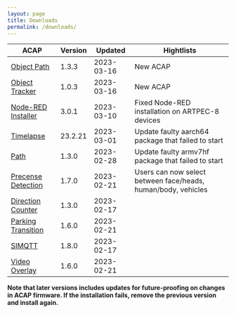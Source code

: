 ```yaml
---
layout: page
title: Downloads
permalink: /downloads/
---
```


|ACAP | Version| Updated | Hightlists|
|------------------------ |---------- |------------ |-------------------------- |
|[Object Path](https://acap.juhlin.me/package/ObjectPath) |1.3.3 |2023-03-16 | New ACAP |
|[Object Tracker](https://acap.juhlin.me/package/ObjectTracker) |1.0.3 |2023-03-16 | New ACAP |
|[Node-RED Installer](https://acap.juhlin.me/package/Nodered) |3.0.1 |2023-03-10 | Fixed Node-RED installation on ARTPEC-8 devices |
|[Timelapse](https://acap.juhlin.me/package/timelapseme) |23.2.21 |2023-03-01 | Update faulty aarch64 package that failed to start |
|[Path](https://acap.juhlin.me/package/path) |1.3.0 |2023-02-28 | Update faulty armv7hf package that failed to start |
|[Precense Detection](https://acap.juhlin.me/package/presence) |1.7.0 |2023-02-21 | Users can now select between face/heads, human/body, vehicles|
|[Direction Counter](https://acap.juhlin.me/package/directioncounter) |1.3.0 |2023-02-17 | |
|[Parking Transition](https://acap.juhlin.me/package/parking) |1.6.0 |2023-02-21 | |
|[SIMQTT](https://acap.juhlin.me/package/simqtt) |1.8.0 |2023-02-17 | 
|[Video Overlay](https://acap.juhlin.me/package/xoverlay) |1.6.0 |2023-02-21 | |

**Note that later versions includes updates for future-proofing on changes in ACAP firmware.  If the installation fails, remove the previous version and install again.**
